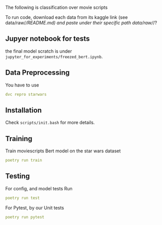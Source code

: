 The following is classification over movie scripts


To run code, download each data from its kaggle link (see data/raw/*/README.md) and paste under their specific path data/raw/*/?

## Jupyer notebook for tests

the final model scratch is under `jupyter_for_experiments/freezed_bert.ipynb`.

## Data Preprocessing

You have to use 
```yaml
dvc repro starwars
```
## Installation

Check `scripts/init.bash` for more details.

## Training

Train moviescripts Bert model on the star wars dataset
```yaml
poetry run train
```
## Testing
For config, and model tests
Run
```yaml
poetry run test
```
For Pytest, by our Unit tests

```yaml
poetry run pytest
```



